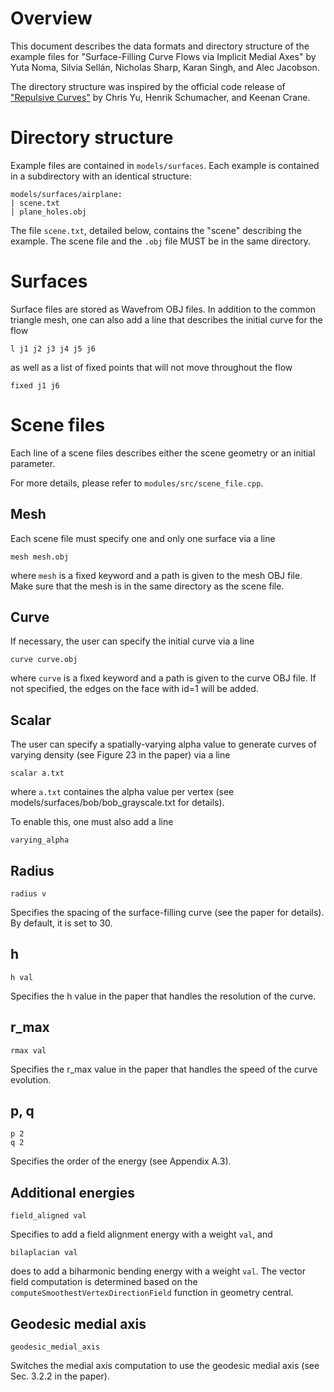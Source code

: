 # Overview

This document describes the data formats and directory structure of the example files for "Surface-Filling Curve Flows via Implicit Medial Axes" by Yuta Noma, Silvia Sellán, Nicholas Sharp, Karan Singh, and Alec Jacobson.

The directory structure was inspired by the official code release of ["Repulsive Curves"](https://github.com/chrisyu-cs/repulsive-curves) by Chris Yu, Henrik Schumacher, and Keenan Crane.

# Directory structure

Example files are contained in `models/surfaces`. Each example is contained
in a subdirectory with an identical structure:

```
models/surfaces/airplane:
| scene.txt
| plane_holes.obj
```

The file `scene.txt`, detailed below, contains the "scene" describing the example. The scene file and the `.obj` file MUST be in the same directory.

# Surfaces

Surface files are stored as Wavefrom OBJ files. In addition to the common triangle mesh, one can also add a line that describes the initial curve for the flow

```
l j1 j2 j3 j4 j5 j6
```

as well as a list of fixed points that will not move throughout the flow

```
fixed j1 j6
```

# Scene files

Each line of a scene files describes either the scene geometry or an initial parameter.

For more details, please refer to `modules/src/scene_file.cpp`.

## Mesh

Each scene file must specify one and only one surface via a line

`mesh mesh.obj`

where `mesh` is a fixed keyword and a path is given to the mesh OBJ file.
Make sure that the mesh is in the same directory as the scene file.

## Curve

If necessary, the user can specify the initial curve via a line

`curve curve.obj`

where `curve` is a fixed keyword and a path is given to the curve OBJ file.
If not specified, the edges on the face with id=1 will be added.

## Scalar

The user can specify a spatially-varying alpha value to generate curves of varying density (see Figure 23 in the paper) via a line

`scalar a.txt`

where `a.txt` containes the alpha value per vertex (see models/surfaces/bob/bob_grayscale.txt for details).

To enable this, one must also add a line

`varying_alpha`

## Radius

`radius v`

Specifies the spacing of the surface-filling curve (see the paper for details). By default, it is set to 30.

## h

`h val`

Specifies the h value in the paper that handles the resolution of the curve.

## r_max

`rmax val`

Specifies the r_max value in the paper that handles the speed of the curve evolution.

## p, q

```
p 2
q 2
```

Specifies the order of the energy (see Appendix A.3).

## Additional energies

`field_aligned val`

Specifies to add a field alignment energy with a weight `val`, and

`bilaplacian val`

does to add a biharmonic bending energy with a weight `val`. The vector field computation is determined based on the `computeSmoothestVertexDirectionField` function in geometry central.

## Geodesic medial axis

`geodesic_medial_axis`

Switches the medial axis computation to use the geodesic medial axis (see Sec. 3.2.2 in the paper).
